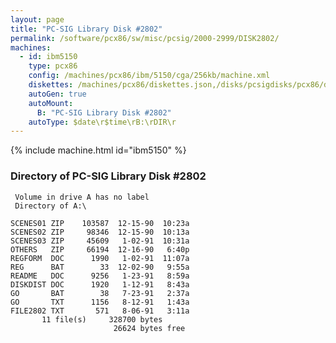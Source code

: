 ```yaml
---
layout: page
title: "PC-SIG Library Disk #2802"
permalink: /software/pcx86/sw/misc/pcsig/2000-2999/DISK2802/
machines:
  - id: ibm5150
    type: pcx86
    config: /machines/pcx86/ibm/5150/cga/256kb/machine.xml
    diskettes: /machines/pcx86/diskettes.json,/disks/pcsigdisks/pcx86/diskettes.json
    autoGen: true
    autoMount:
      B: "PC-SIG Library Disk #2802"
    autoType: $date\r$time\rB:\rDIR\r
---
```


{% include machine.html id="ibm5150" %}

### Directory of PC-SIG Library Disk #2802

     Volume in drive A has no label
     Directory of A:\

    SCENES01 ZIP    103587  12-15-90  10:23a
    SCENES02 ZIP     98346  12-15-90  10:13a
    SCENES03 ZIP     45609   1-02-91  10:31a
    OTHERS   ZIP     66194  12-16-90   6:40p
    REGFORM  DOC      1990   1-02-91  11:07a
    REG      BAT        33  12-02-90   9:55a
    README   DOC      9256   1-23-91   8:59a
    DISKDIST DOC      1920   1-12-91   8:43a
    GO       BAT        38   7-23-91   2:37a
    GO       TXT      1156   8-12-91   1:43a
    FILE2802 TXT       571   8-06-91   3:11a
           11 file(s)     328700 bytes
                           26624 bytes free

